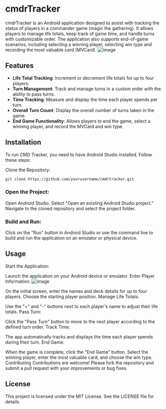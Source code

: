 # cmdrTracker 

cmdrTracker is an Android application designed to assist with tracking the status of players in a commander game (magic the gathering). 
It allows players to manage life totals, keep track of game time, and handle turns with customizable order. 
The application also supports end-of-game scenarios, including selecting a winning player, selecting win type and recording the most valuable card (MVCard).
![image](https://github.com/user-attachments/assets/db612227-4c34-4fe3-b51e-39cd892ae754)

## Features
- **Life Total Tracking**: Increment or decrement life totals for up to four players.
- **Turn Management**: Track and manage turns in a custom order with the ability to pass turns.
- **Time Tracking**: Measure and display the time each player spends per turn.
- **Overall Turn Count**: Display the overall number of turns taken in the game.
- **End Game Functionality**: Allows players to end the game, select a winning player, and record the MVCard and win type.

## Installation
To run CMD Tracker, you need to have Android Studio installed. Follow these steps:

Clone the Repository:

``` bash
git clone https://github.com/yourusername/cmdrtracker.git
```
### Open the Project:

Open Android Studio.
Select "Open an existing Android Studio project."
Navigate to the cloned repository and select the project folder.

### Build and Run:
Click on the "Run" button in Android Studio or use the command line to build and run the application on an emulator or physical device.

## Usage
Start the Application:

Launch the application on your Android device or emulator.
Enter Player Information:
![image](https://github.com/user-attachments/assets/aebc8c05-d1b4-4e96-bb08-a5fd7e49cef4)

On the initial screen, enter the names and deck details for up to four players. Choose the starting player position.
Manage Life Totals:

Use the "+" and "-" buttons next to each player's name to adjust their life totals.
Pass Turn:

Click the "Pass Turn" button to move to the next player according to the defined turn order.
Track Time:

The app automatically tracks and displays the time each player spends during their turn.
End Game:

When the game is complete, click the "End Game" button.
Select the winning player, enter the most valuable card, and choose the win type.
Contributing
Contributions are welcome! Please fork the repository and submit a pull request with your improvements or bug fixes.

## License
This project is licensed under the MIT License. See the LICENSE file for details.
